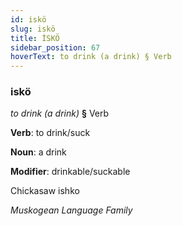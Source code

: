 ```yaml
---
id: iskö
slug: iskö
title: İSKÖ
sidebar_position: 67
hoverText: to drink (a drink) § Verb
---
```


### iskö

*to drink (a drink)* **§** Verb

**Verb**: to drink/suck

**Noun**: a drink

**Modifier**: drinkable/suckable

Chickasaw ishko  

*Muskogean Language Family*